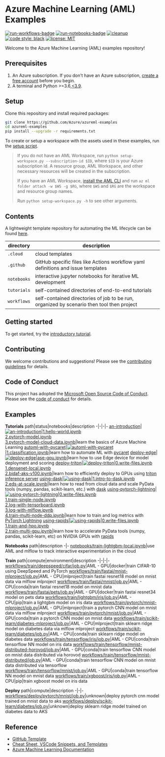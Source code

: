 # Azure Machine Learning (AML) Examples

[![run-workflows-badge](https://github.com/Azure/azureml-examples/workflows/run-workflows/badge.svg)](https://github.com/Azure/azureml-examples/actions?query=workflow%3Arun-workflows)
[![run-notebooks-badge](https://github.com/Azure/azureml-examples/workflows/run-notebooks/badge.svg)](https://github.com/Azure/azureml-examples/actions?query=workflow%3Arun-notebooks)
[![cleanup](https://github.com/Azure/azureml-examples/workflows/cleanup/badge.svg)](https://github.com/Azure/azureml-examples/actions?query=workflow%3Acleanup)
[![code style: black](https://img.shields.io/badge/code%20style-black-000000.svg)](https://github.com/psf/black)
[![license: MIT](https://img.shields.io/badge/License-MIT-purple.svg)](LICENSE)

Welcome to the Azure Machine Learning (AML) examples repository!

## Prerequisites

1. An Azure subscription. If you don't have an Azure subscription, [create a free account](https://aka.ms/AMLFree) before you begin.
2. A terminal and Python >=3.6,[\<3.9](https://pypi.org/project/azureml-core).

## Setup

Clone this repository and install required packages:

```sh
git clone https://github.com/Azure/azureml-examples
cd azureml-examples
pip install --upgrade -r requirements.txt
```

To create or setup a workspace with the assets used in these examples, run the [setup script](setup-workspace.py).

> If you do not have an AML Workspace, run `python setup-workspace.py --subscription-id $ID`, where `$ID` is your Azure subscription id. A resource group, AML Workspace, and other necessary resources will be created in the subscription.
>
> If you have an AML Workspace, [install the AML CLI](https://docs.microsoft.com/azure/machine-learning/reference-azure-machine-learning-cli) and run `az ml folder attach -w $WS -g $RG`, where `$WS` and `$RG` are the workspace and resource group names.
>
> Run `python setup-workspace.py -h` to see other arguments.

## Contents

A lightweight template repository for automating the ML lifecycle can be found [here](https://github.com/Azure/azureml-template).

|directory|description|
|-|-|
|`.cloud`|cloud templates|
|`.github`|GitHub specific files like Actions workflow yaml definitions and issue templates|
|`notebooks`|interactive jupyter notebooks for iterative ML development|
|`tutorials`|self-contained directories of end-to-end tutorials|
|`workflows`|self-contained directories of job to be run, organized by scenario then tool then project|

## Getting started

To get started, try the [introductory tutorial](tutorials/an-introduction).

## Contributing

We welcome contributions and suggestions! Please see the [contributing guidelines](CONTRIBUTING.md) for details.

## Code of Conduct

This project has adopted the [Microsoft Open Source Code of Conduct](https://opensource.microsoft.com/codeofconduct/). Please see the [code of conduct](CODE_OF_CONDUCT.md) for details.

## Examples

**Tutorials**
path|status|notebooks|description
-|-|-|-
[an-introduction](tutorials/an-introduction)|[![an-introduction](https://github.com/Azure/azureml-examples/workflows/run-tutorial-ai/badge.svg)](https://github.com/Azure/azureml-examples/actions?query=workflow%3Arun-tutorial-ai)|[1.hello-world.ipynb](tutorials/an-introduction/1.hello-world.ipynb)<br>[2.pytorch-model.ipynb](tutorials/an-introduction/2.pytorch-model.ipynb)<br>[3.pytorch-model-cloud-data.ipynb](tutorials/an-introduction/3.pytorch-model-cloud-data.ipynb)|learn the basics of Azure Machine Learning
[automl-with-pycaret](tutorials/automl-with-pycaret)|[![automl-with-pycaret](https://github.com/Azure/azureml-examples/workflows/run-tutorial-awp/badge.svg)](https://github.com/Azure/azureml-examples/actions?query=workflow%3Arun-tutorial-awp)|[1.classification.ipynb](tutorials/automl-with-pycaret/1.classification.ipynb)|learn how to automate ML with [pycaret](https://github.com/pycaret/pycaret)
[deploy-edge](tutorials/deploy-edge)|[![deploy-edge](https://github.com/Azure/azureml-examples/workflows/run-tutorial-de/badge.svg)](https://github.com/Azure/azureml-examples/actions?query=workflow%3Arun-tutorial-de)|[ase-gpu.ipynb](tutorials/deploy-edge/ase-gpu.ipynb)|learn how to use Edge device for model deployment and scoring
[deploy-triton](tutorials/deploy-triton)|[![deploy-triton](https://github.com/Azure/azureml-examples/workflows/run-tutorial-dt/badge.svg)](https://github.com/Azure/azureml-examples/actions?query=workflow%3Arun-tutorial-dt)|[0.write-files.ipynb](tutorials/deploy-triton/0.write-files.ipynb)<br>[1.densenet-local.ipynb](tutorials/deploy-triton/1.densenet-local.ipynb)<br>[2.bidaf-aks-v100.ipynb](tutorials/deploy-triton/2.bidaf-aks-v100.ipynb)|learn how to efficiently deploy to GPUs using [triton inference server](https://github.com/triton-inference-server/server)
[using-dask](tutorials/using-dask)|[![using-dask](https://github.com/Azure/azureml-examples/workflows/run-tutorial-ud/badge.svg)](https://github.com/Azure/azureml-examples/actions?query=workflow%3Arun-tutorial-ud)|[1.intro-to-dask.ipynb](tutorials/using-dask/1.intro-to-dask.ipynb)<br>[2.eds-at-scale.ipynb](tutorials/using-dask/2.eds-at-scale.ipynb)|learn how to read from cloud data and scale PyData tools (numpy, pandas, scikit-learn, etc.) with [dask](https://github.com/dask/dask)
[using-pytorch-lightning](tutorials/using-pytorch-lightning)|[![using-pytorch-lightning](https://github.com/Azure/azureml-examples/workflows/run-tutorial-upl/badge.svg)](https://github.com/Azure/azureml-examples/actions?query=workflow%3Arun-tutorial-upl)|[0.write-files.ipynb](tutorials/using-pytorch-lightning/0.write-files.ipynb)<br>[1.train-single-node.ipynb](tutorials/using-pytorch-lightning/1.train-single-node.ipynb)<br>[2.log-with-tensorboard.ipynb](tutorials/using-pytorch-lightning/2.log-with-tensorboard.ipynb)<br>[3.log-with-mlflow.ipynb](tutorials/using-pytorch-lightning/3.log-with-mlflow.ipynb)<br>[4.train-multi-node-ddp.ipynb](tutorials/using-pytorch-lightning/4.train-multi-node-ddp.ipynb)|learn how to train and log metrics with [PyTorch Lightning](https://github.com/PyTorchLightning/pytorch-lightning)
[using-rapids](tutorials/using-rapids)|[![using-rapids](https://github.com/Azure/azureml-examples/workflows/run-tutorial-ur/badge.svg)](https://github.com/Azure/azureml-examples/actions?query=workflow%3Arun-tutorial-ur)|[0.write-files.ipynb](tutorials/using-rapids/0.write-files.ipynb)<br>[1.train-and-hpo.ipynb](tutorials/using-rapids/1.train-and-hpo.ipynb)<br>[2.train-multi-gpu.ipynb](tutorials/using-rapids/2.train-multi-gpu.ipynb)|learn how to accelerate PyData tools (numpy, pandas, scikit-learn, etc) on NVIDIA GPUs with [rapids](https://github.com/rapidsai)

**Notebooks**
path|description
-|-
[notebooks/train-lightgbm-local.ipynb](notebooks/train-lightgbm-local.ipynb)|use AML and mlflow to track interactive experimentation in the cloud

**Train**
path|compute|environment|description
-|-|-|-
[workflows/train/deepspeed/cifar/job.py](workflows/train/deepspeed/cifar/job.py)|AML - GPU|docker|train CIFAR-10 using DeepSpeed and PyTorch
[workflows/train/fastai/mnist-mlproject/job.py](workflows/train/fastai/mnist-mlproject/job.py)|AML - CPU|mlproject|train fastai resnet18 model on mnist data via mlflow mlproject
[workflows/train/fastai/mnist/job.py](workflows/train/fastai/mnist/job.py)|AML - CPU|conda|train fastai resnet18 model on mnist data
[workflows/train/fastai/pets/job.py](workflows/train/fastai/pets/job.py)|AML - GPU|docker|train fastai resnet34 model on pets data
[workflows/train/lightgbm/iris/job.py](workflows/train/lightgbm/iris/job.py)|AML - CPU|pip|train a lightgbm model on iris data
[workflows/train/pytorch/mnist-mlproject/job.py](workflows/train/pytorch/mnist-mlproject/job.py)|AML - GPU|mlproject|train a pytorch CNN model on mnist data via mlflow mlproject
[workflows/train/pytorch/mnist/job.py](workflows/train/pytorch/mnist/job.py)|AML - GPU|conda|train a pytorch CNN model on mnist data
[workflows/train/scikit-learn/diabetes-mlproject/job.py](workflows/train/scikit-learn/diabetes-mlproject/job.py)|AML - CPU|mlproject|train sklearn ridge model on diabetes data via mlflow mlproject
[workflows/train/scikit-learn/diabetes/job.py](workflows/train/scikit-learn/diabetes/job.py)|AML - CPU|conda|train sklearn ridge model on diabetes data
[workflows/train/tensorflow/iris/job.py](workflows/train/tensorflow/iris/job.py)|AML - CPU|conda|train tensorflow NN model on iris data
[workflows/train/tensorflow/mnist-distributed-horovod/job.py](workflows/train/tensorflow/mnist-distributed-horovod/job.py)|AML - GPU|conda|train tensorflow CNN model on mnist data distributed via horovod
[workflows/train/tensorflow/mnist-distributed/job.py](workflows/train/tensorflow/mnist-distributed/job.py)|AML - GPU|conda|train tensorflow CNN model on mnist data distributed via tensorflow
[workflows/train/tensorflow/mnist/job.py](workflows/train/tensorflow/mnist/job.py)|AML - GPU|conda|train tensorflow NN model on mnist data
[workflows/train/xgboost/iris/job.py](workflows/train/xgboost/iris/job.py)|AML - CPU|pip|train xgboost model on iris data

**Deploy**
path|compute|description
-|-|-
[workflows/deploy/pytorch/mnist/job.py](workflows/deploy/pytorch/mnist/job.py)|unknown|deploy pytorch cnn model trained on mnist data to aks
[workflows/deploy/scikit-learn/diabetes/job.py](workflows/deploy/scikit-learn/diabetes/job.py)|unknown|deploy sklearn ridge model trained on diabetes data to AKS

## Reference

- [GitHub Template](https://github.com/Azure/azureml-template)
- [Cheat Sheet, VSCode Snippets, and Templates](https://azure.github.io/azureml-web)
- [Azure Machine Learning Documentation](https://docs.microsoft.com/azure/machine-learning)
